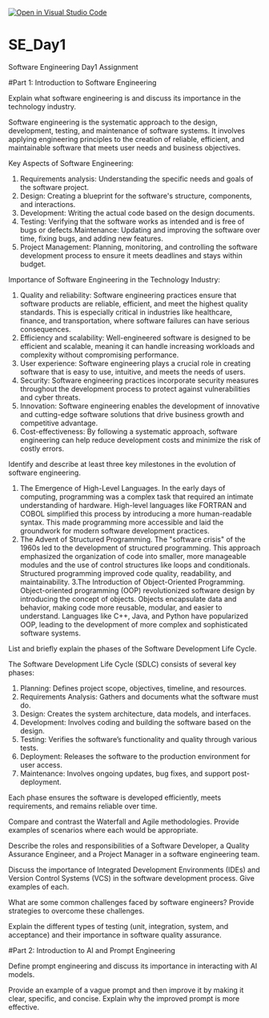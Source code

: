[![Open in Visual Studio Code](https://classroom.github.com/assets/open-in-vscode-2e0aaae1b6195c2367325f4f02e2d04e9abb55f0b24a779b69b11b9e10269abc.svg)](https://classroom.github.com/online_ide?assignment_repo_id=15574499&assignment_repo_type=AssignmentRepo)
# SE_Day1
Software Engineering Day1 Assignment

#Part 1: Introduction to Software Engineering

Explain what software engineering is and discuss its importance in the technology industry.

Software engineering is the systematic approach to the design, development, testing, and maintenance of software systems. It involves applying engineering principles to the creation of reliable, efficient, and maintainable software that meets user needs and business objectives.

Key Aspects of Software Engineering:
1. Requirements analysis: Understanding the specific needs and goals of the software project.
2. Design: Creating a blueprint for the software's structure, components, and interactions.
3. Development: Writing the actual code based on the design documents.
4. Testing: Verifying that the software works as intended and is free of bugs or defects.Maintenance: Updating and improving the software over time, fixing bugs, and adding new features.
5. Project Management: Planning, monitoring, and controlling the software development process to ensure it meets deadlines and stays within budget.

Importance of Software Engineering in the Technology Industry:
1. Quality and reliability:
   Software engineering practices ensure that software products are reliable, efficient, and meet the highest quality standards.
   This is especially critical in 
   industries like healthcare, finance, and transportation, where software failures can have serious consequences.
2. Efficiency and scalability:
   Well-engineered software is designed to be efficient and scalable, meaning it can handle increasing workloads
   and complexity without compromising performance.
3. User experience:
   Software engineering plays a crucial role in creating software that is easy to use, intuitive, and meets the needs of users.
4. Security:
   Software engineering practices incorporate security measures throughout the development process to protect against
   vulnerabilities and cyber threats.
5. Innovation:
   Software engineering enables the development of innovative and cutting-edge software solutions that drive
   business growth and competitive advantage.
7. Cost-effectiveness:
   By following a systematic approach, software engineering can help reduce development costs and minimize the risk of costly errors.

Identify and describe at least three key milestones in the evolution of software engineering.

1. The Emergence of High-Level Languages.
   In the early days of computing, programming was a complex task that required an intimate understanding of hardware. High-level languages like FORTRAN and 
   COBOL simplified this process by introducing a more human-readable syntax. This made programming more accessible and laid the groundwork for modern software      development practices.
2. The Advent of Structured Programming.
   The "software crisis" of the 1960s led to the development of structured programming. This approach emphasized the organization of code into smaller, more 
   manageable modules and the use of control structures like loops and conditionals. Structured programming improved code quality, readability, and 
   maintainability.
3.The Introduction of Object-Oriented Programming.
  Object-oriented programming (OOP) revolutionized software design by introducing the concept of objects. Objects encapsulate data and behavior, making code more 
  reusable, modular, and easier to understand. Languages like C++, Java, and Python have popularized OOP, leading to the development of more complex and 
  sophisticated software systems.

List and briefly explain the phases of the Software Development Life Cycle.

The Software Development Life Cycle (SDLC) consists of several key phases:

1. Planning:
   Defines project scope, objectives, timeline, and resources.
2. Requirements Analysis:
   Gathers and documents what the software must do.
3. Design:
   Creates the system architecture, data models, and interfaces.
4. Development:
   Involves coding and building the software based on the design.
5. Testing:
   Verifies the software’s functionality and quality through various tests.
6. Deployment:
   Releases the software to the production environment for user access.
7. Maintenance:
   Involves ongoing updates, bug fixes, and support post-deployment.
   
Each phase ensures the software is developed efficiently, meets requirements, and remains reliable over time.


Compare and contrast the Waterfall and Agile methodologies. Provide examples of scenarios where each would be appropriate.


Describe the roles and responsibilities of a Software Developer, a Quality Assurance Engineer, and a Project Manager in a software engineering team.


Discuss the importance of Integrated Development Environments (IDEs) and Version Control Systems (VCS) in the software development process. Give examples of each.


What are some common challenges faced by software engineers? Provide strategies to overcome these challenges.


Explain the different types of testing (unit, integration, system, and acceptance) and their importance in software quality assurance.


#Part 2: Introduction to AI and Prompt Engineering


Define prompt engineering and discuss its importance in interacting with AI models.


Provide an example of a vague prompt and then improve it by making it clear, specific, and concise. Explain why the improved prompt is more effective.
